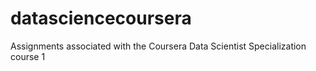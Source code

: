# datasciencecoursera
Assignments associated with the Coursera Data Scientist Specialization course 1
